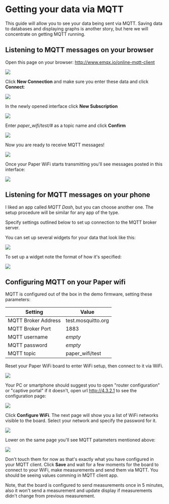 # Getting your data via MQTT
This guide will allow you to see your data being sent via MQTT. Saving data to databases and displaying graphs is another story, but here we will concentrate on getting MQTT running.

## Listening to MQTT messages on your browser 
Open this page on your browser: http://www.emqx.io/online-mqtt-client

![](Pasted%20image%2020230104153006.png)

Click **New Connection** and make sure you enter these data and click **Connect**:

![](Pasted%20image%2020230104153241.png)

In the newly opened interface click **New Subscription** 

![](Pasted%20image%2020230104153412.png)

Enter *paper_wifi/test/#* as a topic name and click **Confirm**

![](Pasted%20image%2020230104153545.png)

Now you are ready to receive MQTT messages!

![](Pasted%20image%2020230104153658.png)

Once your Paper WiFi starts transmitting you'll see messages posted in this interface:

![](Pasted%20image%2020230104153807.png)

## Listening for MQTT messages on your phone 

I liked an app called *MQTT Dash*, but you can choose another one. The setup procedure will be similar for any app of the type.

Specify settings outlined below to set up connection to the MQTT broker server.

You can set up several widgets for your data that look like this:

![](Screenshot_20230104_155244_MQTT%20Dash.jpg)

To set up a widget note the format of how it's specified:

![](Screenshot_20230104_155355_MQTT%20Dash.jpg)

## Configuring MQTT on your Paper wifi

MQTT is configured out of the box in the demo firmware, setting these parameters:

| Setting             | Value              |
| ------------------- | ------------------ |
| MQTT Broker Address | test.mosquitto.org |
| MQTT Broker Port    | 1883               |
| MQTT username       | _empty_            |
| MQTT password       | _empty_            |
| MQTT topic          | paper_wifi/test    |

Reset your Paper WiFi board to enter WiFi setup, then connect to it via WiFi. 

![](Pasted%20image%2020230104154422.png)

Your PC or smartphone should suggest you to open "router configuration" or "captive portal" if it doesn't, open url http://4.3.2.1 to see the configuration page:

![](Screenshot_20230104_152542_CaptivePortalLogin.jpg)

Click **Configure WiFi**. The next page will show you a list of WiFi networks visible to the board. Select your network and specify the password for it.

![](Screenshot_20230104_152606_CaptivePortalLogin.jpg)

Lower on the same page you'll see MQTT patameters mentioned above:

![](Screenshot_20230104_152621_CaptivePortalLogin.jpg)

Don't touch them for now as that's exactly what you have configured in your MQTT client. Click **Save** and wait for a few moments for the board to connect to your WiFi, make measurements and send them via MQTT. You should be seeing values comming in MQTT client app. 

Note, that the board is configured to send measurements once in 5 minutes, also it won't send a measurement and update display if measurements didn't change from previous measurement.
